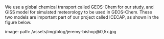 We use a global chemical transport called GEOS-Chem for our study, and GISS model for simulated meteorology to be used in GEOS-Chem. These two models are important part of our project called ICECAP, as shown in the figure below.

image: 
  path: /assets/img/blog/jeremy-bishop@0,5x.jpg

